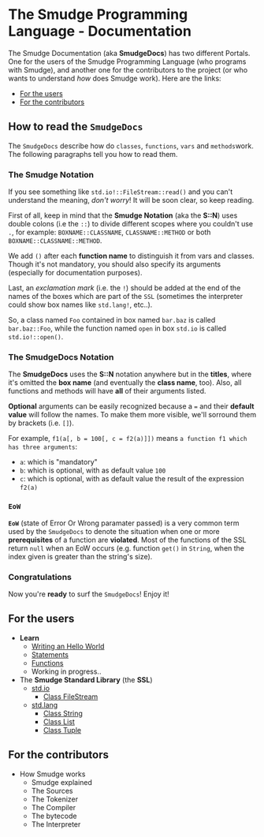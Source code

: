 # The Smudge Programming Language - Documentation
The Smudge Documentation (aka **SmudgeDocs**) has two different Portals.
One for the users of the Smudge Programming Language (who programs with Smudge),
and another one for the contributors to the project (or who wants to understand
_how_ does Smudge work). Here are the links:
- [For the users](#for-the-users)
- [For the contributors](#for-the-contributors)

## How to read the `SmudgeDocs`
The `SmudgeDocs` describe how do `classes`, `functions`, `vars` and
`methods`work. The following paragraphs tell you how to read them.

### The Smudge Notation
If you see something like `std.io!::FileStream::read()` and you can't understand
the meaning, _don't worry_! It will be soon clear, so keep reading.

First of all, keep in mind that the **Smudge Notation** (aka the **S::N**)
uses double colons (i.e the `::`) to divide different scopes where you couldn't
use `.`, for example: `BOXNAME::CLASSNAME`, `CLASSNAME::METHOD`
or both `BOXNAME::CLASSNAME::METHOD`.

We add `()` after each **function name** to distinguish it from vars and
classes. Though it's not mandatory, you should also specify its arguments
(especially for documentation purposes).

Last, an _exclamation mark_ (i.e. the `!`) should be added at the end of the
names of the boxes which are part of the `SSL` (sometimes the interpreter
could show box names like `std.lang!`, etc..).

So, a class named `Foo` contained in box named `bar.baz` is called
`bar.baz::Foo`, while the function named `open` in box `std.io` is called
`std.io!::open()`.

### The SmudgeDocs Notation
The **SmudgeDocs** uses the **S::N** notation anywhere but in the **titles**,
where it's omitted the **box name** (and eventually the **class name**, too).
Also, all functions and methods will have **all** of their arguments listed.

**Optional** arguments can be easily recognized because a `=` and their
**default value** will follow the names. To make them more visible, we'll
sorround them by brackets (i.e. `[]`).

For example, `f1(a[, b = 100[, c = f2(a)]])` means `a function f1 which has three arguments`:
 - `a`: which is "mandatory"
 - `b`: which is optional, with as default value `100`
 - `c`: which is optional, with as default value the result of the expression
`f2(a)`

### `EoW`
**`EoW`** (state of Error Or Wrong paramater passed) is a very
common term used by the `SmudgeDocs` to denote the situation
when one or more **prerequisites** of a function are
**violated**. Most of the functions of the SSL return `null`
when an EoW occurs (e.g. function `get()` in `String`, when
the index given is greater than the string's size).

### Congratulations
Now you're **ready** to surf the `SmudgeDocs`! Enjoy it!

## For the users
- **Learn**
    - [Writing an Hello World](learn/hello-world.md)
    - [Statements](learn/statements.md)
    - [Functions](learn/functions.md)
    - Working in progress..
- The **Smudge Standard Library** (the **SSL**)
    - [std.io](ssl/stdio.md)
        - [Class FileStream](ssl/stdio.md#class-filestream)
    - [std.lang](ssl/stdlang.md)
        - [Class String](ssl/stdlang.md#class-string)
        - [Class List](ssl/stdlang.md#class-list)
        - [Class Tuple](ssl/stdlang.md#class-tuple)

## For the contributors
- How Smudge works
    - Smudge explained
    - The Sources
    - The Tokenizer
    - The Compiler
    - The bytecode
    - The Interpreter
